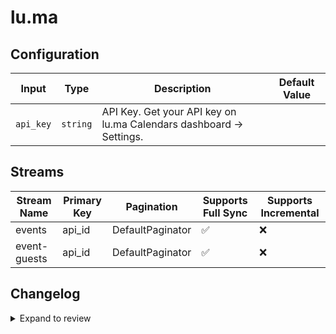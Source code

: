 # lu.ma


## Configuration

| Input | Type | Description | Default Value |
|-------|------|-------------|---------------|
| `api_key` | `string` | API Key. Get your API key on lu.ma Calendars dashboard → Settings. |  |

## Streams
| Stream Name | Primary Key | Pagination | Supports Full Sync | Supports Incremental |
|-------------|-------------|------------|---------------------|----------------------|
| events | api_id | DefaultPaginator | ✅ |  ❌  |
| event-guests | api_id | DefaultPaginator | ✅ |  ❌  |

## Changelog

<details>
  <summary>Expand to review</summary>

| Version | Date | Pull Request | Subject |
|---------|------|--------------|---------|
| 0.0.33 | 2025-07-21 | [63371](https://github.com/airbytehq/airbyte/pull/63371) | Update connector icon |
| 0.0.32 | 2025-07-19 | [63510](https://github.com/airbytehq/airbyte/pull/63510) | Update dependencies |
| 0.0.31 | 2025-07-12 | [63138](https://github.com/airbytehq/airbyte/pull/63138) | Update dependencies |
| 0.0.30 | 2025-07-05 | [62638](https://github.com/airbytehq/airbyte/pull/62638) | Update dependencies |
| 0.0.29 | 2025-06-28 | [62164](https://github.com/airbytehq/airbyte/pull/62164) | Update dependencies |
| 0.0.28 | 2025-06-21 | [61800](https://github.com/airbytehq/airbyte/pull/61800) | Update dependencies |
| 0.0.27 | 2025-06-14 | [61156](https://github.com/airbytehq/airbyte/pull/61156) | Update dependencies |
| 0.0.26 | 2025-05-24 | [60639](https://github.com/airbytehq/airbyte/pull/60639) | Update dependencies |
| 0.0.25 | 2025-05-10 | [59817](https://github.com/airbytehq/airbyte/pull/59817) | Update dependencies |
| 0.0.24 | 2025-05-03 | [59236](https://github.com/airbytehq/airbyte/pull/59236) | Update dependencies |
| 0.0.23 | 2025-04-26 | [58818](https://github.com/airbytehq/airbyte/pull/58818) | Update dependencies |
| 0.0.22 | 2025-04-19 | [57672](https://github.com/airbytehq/airbyte/pull/57672) | Update dependencies |
| 0.0.21 | 2025-04-05 | [57103](https://github.com/airbytehq/airbyte/pull/57103) | Update dependencies |
| 0.0.20 | 2025-03-29 | [56686](https://github.com/airbytehq/airbyte/pull/56686) | Update dependencies |
| 0.0.19 | 2025-03-22 | [56075](https://github.com/airbytehq/airbyte/pull/56075) | Update dependencies |
| 0.0.18 | 2025-03-08 | [55436](https://github.com/airbytehq/airbyte/pull/55436) | Update dependencies |
| 0.0.17 | 2025-03-01 | [54747](https://github.com/airbytehq/airbyte/pull/54747) | Update dependencies |
| 0.0.16 | 2025-02-22 | [54346](https://github.com/airbytehq/airbyte/pull/54346) | Update dependencies |
| 0.0.15 | 2025-02-15 | [53829](https://github.com/airbytehq/airbyte/pull/53829) | Update dependencies |
| 0.0.14 | 2025-02-08 | [52750](https://github.com/airbytehq/airbyte/pull/52750) | Update dependencies |
| 0.0.13 | 2025-01-25 | [52238](https://github.com/airbytehq/airbyte/pull/52238) | Update dependencies |
| 0.0.12 | 2025-01-18 | [51821](https://github.com/airbytehq/airbyte/pull/51821) | Update dependencies |
| 0.0.11 | 2025-01-11 | [51184](https://github.com/airbytehq/airbyte/pull/51184) | Update dependencies |
| 0.0.10 | 2024-12-28 | [50594](https://github.com/airbytehq/airbyte/pull/50594) | Update dependencies |
| 0.0.9 | 2024-12-21 | [50124](https://github.com/airbytehq/airbyte/pull/50124) | Update dependencies |
| 0.0.8 | 2024-12-14 | [49636](https://github.com/airbytehq/airbyte/pull/49636) | Update dependencies |
| 0.0.7 | 2024-12-12 | [49258](https://github.com/airbytehq/airbyte/pull/49258) | Update dependencies |
| 0.0.6 | 2024-12-11 | [48980](https://github.com/airbytehq/airbyte/pull/48980) | Starting with this version, the Docker image is now rootless. Please note that this and future versions will not be compatible with Airbyte versions earlier than 0.64 |
| 0.0.5 | 2024-11-05 | [48364](https://github.com/airbytehq/airbyte/pull/48364) | Revert to source-declarative-manifest v5.17.0 |
| 0.0.4 | 2024-11-05 | [48327](https://github.com/airbytehq/airbyte/pull/48327) | Update dependencies |
| 0.0.3 | 2024-10-29 | [47746](https://github.com/airbytehq/airbyte/pull/47746) | Update dependencies |
| 0.0.2 | 2024-10-28 | [47669](https://github.com/airbytehq/airbyte/pull/47669) | Update dependencies |
| 0.0.1 | 2024-08-28 | | Initial release by [@natikgadzhi](https://github.com/natikgadzhi) via Connector Builder |

</details>
